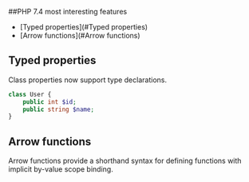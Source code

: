 ##PHP 7.4 most interesting features
* [Typed properties](#Typed properties)
* [Arrow functions](#Arrow functions)

## Typed properties
Class properties now support type declarations.
```php
class User {
    public int $id;
    public string $name;
}
```
## Arrow functions
Arrow functions provide a shorthand syntax for defining functions with implicit by-value scope binding.